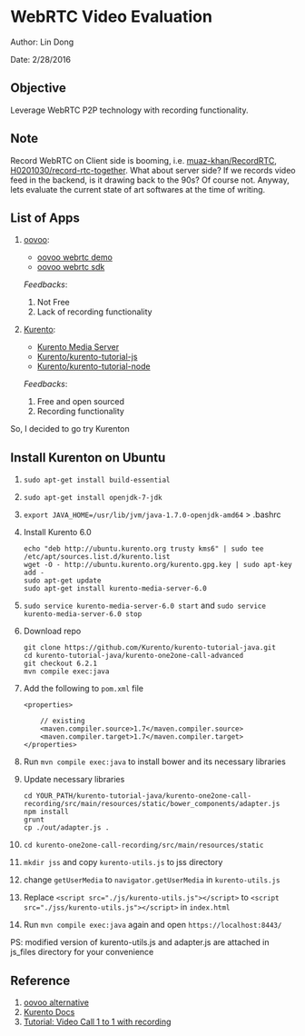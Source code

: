# WebRTC Video Evaluation

Author: Lin Dong

Date: 2/28/2016

## Objective

Leverage WebRTC P2P technology with recording functionality.

## Note
Record WebRTC on Client side is booming, i.e. [muaz-khan/RecordRTC](github.com/muaz-khan/RecordRTC), [H0201030/record-rtc-together](github.com/H0201030/record-rtc-together). What about server side? If we records video feed in the backend, is it drawing back to the 90s? Of course not. Anyway, lets evaluate the current state of art softwares at the time of writing.

## List of Apps

1. [oovoo](http://developer.ooVoo.com):
    * [oovoo webrtc demo](https://developers.oovoo.com/webrtcdemo/1)
    * [oovoo webrtc sdk](https://github.com/oovoodev/WebRTC-SDK)

	*Feedbacks*:

	1. Not Free
	2. Lack of recording functionality

2. [Kurento](http://www.kurento.org/):
    * [Kurento Media Server](https://github.com/Kurento/kurento-media-server)
    * [Kurento/kurento-tutorial-js](https://github.com/Kurento/kurento-tutorial-js)
    * [Kurento/kurento-tutorial-node](https://github.com/Kurento/kurento-tutorial-node)

	*Feedbacks*:

	1. Free and open sourced
	2. Recording functionality

So, I decided to go try Kurenton

## Install Kurenton on Ubuntu
1. `sudo apt-get install build-essential`
2. `sudo apt-get install openjdk-7-jdk`
3. `export JAVA_HOME=/usr/lib/jvm/java-1.7.0-openjdk-amd64` > .bashrc
4.  Install Kurento 6.0

    ```
    echo "deb http://ubuntu.kurento.org trusty kms6" | sudo tee /etc/apt/sources.list.d/kurento.list
    wget -O - http://ubuntu.kurento.org/kurento.gpg.key | sudo apt-key add -
    sudo apt-get update
    sudo apt-get install kurento-media-server-6.0
    ```

4. `sudo service kurento-media-server-6.0 start` and `sudo service kurento-media-server-6.0 stop`

5. Download repo

    ```
    git clone https://github.com/Kurento/kurento-tutorial-java.git
    cd kurento-tutorial-java/kurento-one2one-call-advanced
    git checkout 6.2.1
    mvn compile exec:java
    ```

6. Add the following to `pom.xml` file

    ```
    <properties>

        // existing
        <maven.compiler.source>1.7</maven.compiler.source>
        <maven.compiler.target>1.7</maven.compiler.target>
    </properties>
    ```

6. Run `mvn compile exec:java` to install bower and its necessary libraries

7. Update necessary libraries

    ```
    cd YOUR_PATH/kurento-tutorial-java/kurento-one2one-call-recording/src/main/resources/static/bower_components/adapter.js
    npm install
    grunt
    cp ./out/adapter.js .
    ```

8. `cd kurento-one2one-call-recording/src/main/resources/static`
9. `mkdir jss` and copy `kurento-utils.js` to jss directory
10. change `getUserMedia` to `navigator.getUserMedia` in `kurento-utils.js`
11. Replace `<script src="./js/kurento-utils.js"></script>` to `<script src="./jss/kurento-utils.js"></script>` in `index.html`
12. Run `mvn compile exec:java` again and open `https://localhost:8443/`

PS: modified version of kurento-utils.js and adapter.js are attached in js_files directory for your convenience

## Reference
1. [oovoo alternative](http://alternativeto.net/software/oovoo/?license=opensource)
2. [Kurento Docs](http://doc-kurento.readthedocs.org/en/stable/tutorials/java/tutorial-helloworld.html)
3. [Tutorial: Video Call 1 to 1 with recording](http://doc-kurento.readthedocs.org/en/stable/tutorials/java/tutorial-one2one-adv.html)
